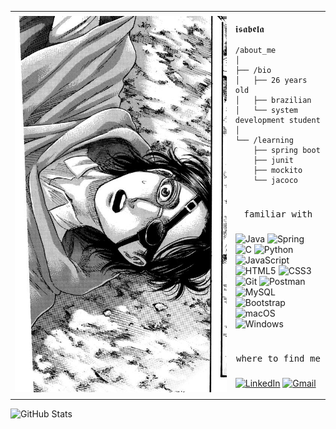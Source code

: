 
<table>
  <tr>
    <td style="width: 70%;">
       <img src="https://github.com/isabyte/isabyte/blob/main/hange.jpg" style="width:100%; border: none;"/>
    </td>
    <td style="width: 30%; vertical-align: middle;">
    <p style="font-family: monospace; font-size: 16px;">
      𝖎𝖘𝖆𝖇𝖊𝖑𝖆                            
    </p>
    
    /about_me
    │
    ├── /bio
    │   ├── 26 years old
    │   ├── brazilian    
    │   └── system development student
    │
    └── /learning
        ├── spring boot
        ├── junit
        ├── mockito
        └── jacoco

<h1> </h1>
<pre align="center">familiar with</pre>

###
![Java](https://img.shields.io/badge/java-%23ED8B00.svg?style=for-the-badge&logo=openjdk&logoColor=white)
![Spring](https://img.shields.io/badge/spring-%236DB33F.svg?style=for-the-badge&logo=spring&logoColor=white)
![C](https://img.shields.io/badge/C-00599C?style=for-the-badge&logo=c&logoColor=white)
![Python](https://img.shields.io/badge/python-3670A0?style=for-the-badge&logo=python&logoColor=ffdd54)
![JavaScript](https://img.shields.io/badge/JavaScript-F7DF1E?style=for-the-badge&logo=javascript&logoColor=black)
![HTML5](https://img.shields.io/badge/HTML5-E34F26?style=for-the-badge&logo=html5&logoColor=white)
![CSS3](https://img.shields.io/badge/CSS3-1572B6?style=for-the-badge&logo=css3&logoColor=white)
![Git](https://img.shields.io/badge/GIT-E44C30?style=for-the-badge&logo=git&logoColor=white)
![Postman](https://img.shields.io/badge/Postman-FF6C37.svg?style=for-the-badge&logo=Postman&logoColor=white)
![MySQL](https://img.shields.io/badge/MySQL-00000F?style=for-the-badge&logo=mysql&logoColor=white)
![Bootstrap](https://img.shields.io/badge/-bootstrap-0D1117?style=for-the-badge&logo=bootstrap&labelColor=0D1117)
![macOS](https://img.shields.io/badge/mac%20os-000000?style=for-the-badge&logo=macos&logoColor=F0F0F0)
![Windows](https://img.shields.io/badge/Windows-000?style=for-the-badge&logo=windows&logoColor=2CA5E0)

<h1> </h1>
<pre align="center">where to find me</pre>

### 
[![LinkedIn](https://img.shields.io/badge/LinkedIn-0077B5?style=for-the-badge&logo=linkedin&logoColor=white)](https://www.linkedin.com/in/isabela-migliorini-0211b8250/) [![Gmail](https://img.shields.io/badge/Gmail-333333?style=for-the-badge&logo=gmail&logoColor=red)](mailto:isabelamigli@gmail.com)

  </tr>
  </td>
</table>

![GitHub Stats](https://github-readme-stats.vercel.app/api?username=isabyte&theme=transparent&bg_color=000&border_color=30A3DC&show_icons=true&icon_color=30A3DC&title_color=E94D5F&text_color=FFF)
